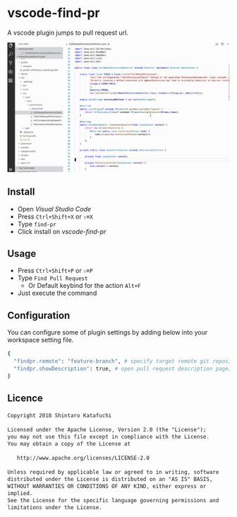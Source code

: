 # vscode-find-pr

A vscode plugin jumps to pull request url.

![demo](./images/demo.gif)

## Install

- Open _Visual Studio Code_
- Press `Ctrl+Shift+X` or `⇧⌘X`
- Type `find-pr`
- Click install on _vscode-find-pr_

## Usage

- Press `Ctrl+Shift+P` or `⇧⌘P`
- Type `Find Pull Request`
  - Or Default keybind for the action `Alt+F`
- Just execute the command

## Configuration

You can configure some of plugin settings by adding below into your workspace setting file.

```sh
{
  "findpr.remote": "feature-branch", # specify target remote git repository, default is "origin"
  "findpr.showDescription": true, # open pull request description page, default is false
}
```

## Licence

```
Copyright 2018 Shintaro Katafuchi

Licensed under the Apache License, Version 2.0 (the "License");
you may not use this file except in compliance with the License.
You may obtain a copy of the License at

   http://www.apache.org/licenses/LICENSE-2.0

Unless required by applicable law or agreed to in writing, software
distributed under the License is distributed on an "AS IS" BASIS,
WITHOUT WARRANTIES OR CONDITIONS OF ANY KIND, either express or implied.
See the License for the specific language governing permissions and
limitations under the License.
```

